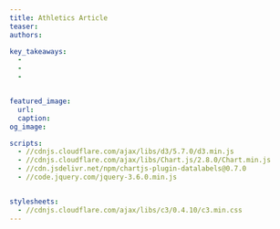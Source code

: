 ```yaml
---
title: Athletics Article
teaser: 
authors:

key_takeaways:
  - 
  - 
  - 


featured_image:
  url: 
  caption: 
og_image: 

scripts:
  - //cdnjs.cloudflare.com/ajax/libs/d3/5.7.0/d3.min.js 
  - //cdnjs.cloudflare.com/ajax/libs/Chart.js/2.8.0/Chart.min.js
  - //cdn.jsdelivr.net/npm/chartjs-plugin-datalabels@0.7.0
  - //code.jquery.com/jquery-3.6.0.min.js


stylesheets:
  - //cdnjs.cloudflare.com/ajax/libs/c3/0.4.10/c3.min.css
---
```

